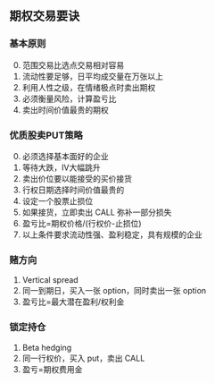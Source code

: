 ## 期权交易要诀

### 基本原则
0. 范围交易比选点交易相对容易
1. 流动性要足够，日平均成交量在万张以上
2. 利用人性之级，在情绪极点时卖出期权
3. 必须衡量风险，计算盈亏比
4. 卖出时间价值最贵的期权

<!-- ### 每周四大盘策略
1. 按当周趋势方向，卖出期权
2. 如果趋势不明确，按收盘方向，低风险额度，卖出期权
3. 只做 SPY、QQQ
4. 权利金少于20$不做，超过160$为A级
5. 用统计概率衡量盈亏比 > 3 -->

### 优质股卖PUT策略
0. 必须选择基本面好的企业
1. 等待大跌，IV大幅跳升
3. 卖出价位要以能接受的买价接货
3. 行权日期选择时间价值最贵的
4. 设定一个股票止损位
5. 如果接货，立即卖出 CALL 弥补一部分损失
6. 盈亏比=期权价格/(行权价-止损位)
7. 以上条件要求流动性强、盈利稳定，具有规模的企业

### 赌方向
1. Vertical spread
2. 同一到期日，买入一张 option，同时卖出一张 option
3. 盈亏比=最大潜在盈利/权利金

### 锁定持仓
1. Beta hedging
2. 同一行权价，买入 put，卖出 CALL
3. 盈亏=期权费用金

<!-- ### 垃圾股卖CALL策略
1. 针对明显的垃圾股(小市值，长期亏损)
2. 至少要看到放巨量，创新高，涨幅至少900%
2. 卖出远期最贵的虚值期权
3. Rollover 买入到期久，最便宜的虚值 CALL 对冲
4. 盈亏比 = 权利金/sum(Rollover cost) -->




